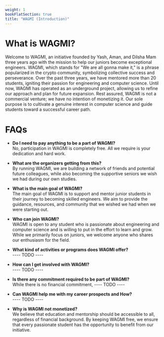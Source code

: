 ```yaml
---
weight: 1
bookFlatSection: true
title: "WAGMI (Introduction)"
---
```

# What is WAGMI?

Welcome to WAGMI, an initiative founded by Yash, Aman, and Dilsha Mam three years ago with the mission to help our juniors become exceptional engineers. WAGMI, which stands for "We are all gonna make it," is a phrase popularized in the crypto community, symbolizing collective success and perseverance. Over the past three years, we have mentored more than 20 students, igniting their passion for engineering and computer science. Until now, WAGMI has operated as an underground project, allowing us to refine our approach and plan for future expansion. Rest assured, WAGMI is not a commercial venture; we have no intention of monetizing it. Our sole purpose is to cultivate a genuine interest in computer science and guide students toward a successful career path.

# FAQs

- **Do I need to pay anything to be a part of WAGMI?**  
  No, participation in WAGMI is completely free. All we require is your dedication and hard work.

- **What are the organizers getting from this?**  
  By running WAGMI, we are building a network of friends and potential future colleagues, while also becoming the supportive seniors we wish we had during our own studies.

- **What is the main goal of WAGMI?**  
  The main goal of WAGMI is to support and mentor junior students in their journey to becoming skilled engineers. We aim to provide the guidance, resources, and community that we wished we had when we were starting out.

- **Who can join WAGMI?**  
  WAGMI is open to any student who is passionate about engineering and computer science and is willing to put in the effort to learn and grow. While we primarily focus on juniors, we welcome anyone who shares our enthusiasm for the field.

- **What kind of activities or programs does WAGMI offer?**  
---- TODO ----

- **How can I get involved with WAGMI?**  
---- TODO ----


- **Is there any commitment required to be part of WAGMI?**  
  While there is no financial commitment, ---- TODO ----


- **Can WAGMI help me with my career prospects and How?**  
---- TODO ----


- **Why is WAGMI not monetized?**  
  We believe that education and mentorship should be accessible to all, regardless of financial background. By keeping WAGMI free, we ensure that every passionate student has the opportunity to benefit from our initiative.